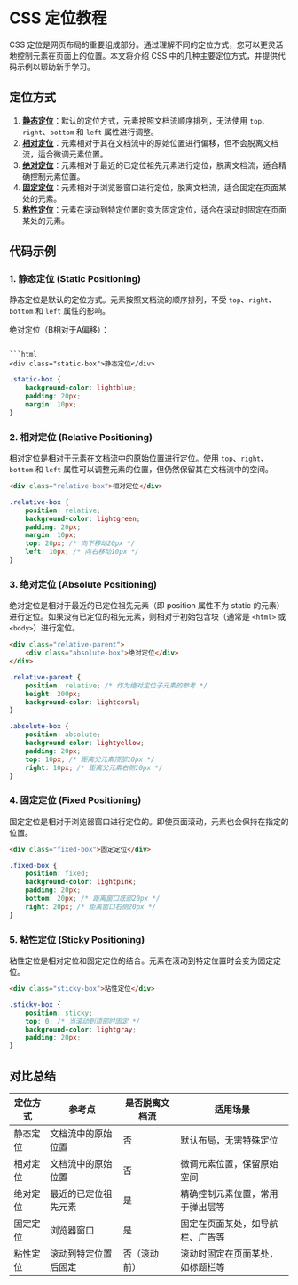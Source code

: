 
# CSS 定位教程

CSS 定位是网页布局的重要组成部分。通过理解不同的定位方式，您可以更灵活地控制元素在页面上的位置。本文将介绍 CSS 中的几种主要定位方式，并提供代码示例以帮助新手学习。

## 定位方式
1. [**静态定位**](#static)：默认的定位方式，元素按照文档流顺序排列，无法使用 `top`、`right`、`bottom` 和 `left` 属性进行调整。
2. [**相对定位**](#relative)：元素相对于其在文档流中的原始位置进行偏移，但不会脱离文档流，适合微调元素位置。
3. [**绝对定位**](#absolute)：元素相对于最近的已定位祖先元素进行定位，脱离文档流，适合精确控制元素位置。
4. [**固定定位**](#fixed)：元素相对于浏览器窗口进行定位，脱离文档流，适合固定在页面某处的元素。
5. [**粘性定位**](#sticky)：元素在滚动到特定位置时变为固定定位，适合在滚动时固定在页面某处的元素。

## 代码示例

### 1. 静态定位 (Static Positioning)

静态定位是默认的定位方式。元素按照文档流的顺序排列，不受 `top`、`right`、`bottom` 和 `left` 属性的影响。


绝对定位（B相对于A偏移）：
```

```html
<div class="static-box">静态定位</div>
```

```css
.static-box {
    background-color: lightblue;
    padding: 20px;
    margin: 10px;
}
```

### 2. 相对定位 (Relative Positioning)

相对定位是相对于元素在文档流中的原始位置进行定位。使用 `top`、`right`、`bottom` 和 `left` 属性可以调整元素的位置，但仍然保留其在文档流中的空间。


```html
<div class="relative-box">相对定位</div>
```

```css
.relative-box {
    position: relative;
    background-color: lightgreen;
    padding: 20px;
    margin: 10px;
    top: 20px; /* 向下移动20px */
    left: 10px; /* 向右移动10px */
}
```

### 3. 绝对定位 (Absolute Positioning)

绝对定位是相对于最近的已定位祖先元素（即 position 属性不为 static 的元素）进行定位。如果没有已定位的祖先元素，则相对于初始包含块（通常是 `<html>` 或 `<body>`）进行定位。

```html
<div class="relative-parent">
    <div class="absolute-box">绝对定位</div>
</div>
```

```css
.relative-parent {
    position: relative; /* 作为绝对定位子元素的参考 */
    height: 200px;
    background-color: lightcoral;
}

.absolute-box {
    position: absolute;
    background-color: lightyellow;
    padding: 20px;
    top: 10px; /* 距离父元素顶部10px */
    right: 10px; /* 距离父元素右侧10px */
}
```

### 4. 固定定位 (Fixed Positioning)

固定定位是相对于浏览器窗口进行定位的。即使页面滚动，元素也会保持在指定的位置。

```html
<div class="fixed-box">固定定位</div>
```

```css
.fixed-box {
    position: fixed;
    background-color: lightpink;
    padding: 20px;
    bottom: 20px; /* 距离窗口底部20px */
    right: 20px; /* 距离窗口右侧20px */
}
```

### 5. 粘性定位 (Sticky Positioning)

粘性定位是相对定位和固定定位的结合。元素在滚动到特定位置时会变为固定定位。

```html
<div class="sticky-box">粘性定位</div>
```

```css
.sticky-box {
    position: sticky;
    top: 0; /* 当滚动到顶部时固定 */
    background-color: lightgray;
    padding: 20px;
}
```

## 对比总结

| 定位方式       | 参考点                     | 是否脱离文档流 | 适用场景                           |
|----------------|----------------------------|----------------|------------------------------------|
| 静态定位       | 文档流中的原始位置         | 否             | 默认布局，无需特殊定位             |
| 相对定位       | 文档流中的原始位置         | 否             | 微调元素位置，保留原始空间         |
| 绝对定位       | 最近的已定位祖先元素       | 是             | 精确控制元素位置，常用于弹出层等   |
| 固定定位       | 浏览器窗口                 | 是             | 固定在页面某处，如导航栏、广告等   |
| 粘性定位       | 滚动到特定位置后固定       | 否（滚动前）   | 滚动时固定在页面某处，如标题栏等   |
